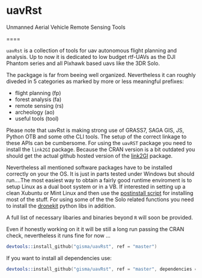 # uavRst
Unmanned Aerial Vehicle Remote Sensing Tools

====

```uavRst``` is a collection of tools for uav autonomous flight planning and analysis. Up to now it is dedicated to low budget rtf-UAVs as the DJI Phantom series and all Pixhawk based uavs like the 3DR Solo.

The packgage is far from beeing well organized. Nevertheless it can roughly diveded in 5 categories as marked by more or less meaningful prefixes:

  * flight planning (fp)
  * forest analysis (fa)
  * remote sensing  (rs)
  * archeology      (ao)
  * useful tools    (tool)


Please note that uavRst is making strong use of  GRASS7, SAGA GIS, JS, Python OTB and some othe CLI tools. The setup  of the correct linkage to these APIs can be cumbersome. For using the ```uavRST``` package you need to install the  ```link2GI``` package. Because the CRAN version is a bit outdated you should get the actual github hosted version of the [link2GI](https://github.com/gisma/link2GI/blob/master/README.md) package. 

Nevertheless all mentioned software packages have to be installed correctly on your the OS. It is just in parts tested under Windows but should run....The most easiest way to obtain a fairly good runtime enviroment is to setup Linux as a dual boot system or in a VB. If interested in setting up a clean Xubuntu or Mint Linux and then  use the  [postinstall script](http://giswerk.org/doku.php?do=export_code&id=tutorials:softgis:xubuntu:xubuntugis&codeblock=0setup) for installing most of the stuff. For using some of the the Solo related functions you need to install the [dronekit](http://python.dronekit.io/develop/installation.html) python libs in addition.

A full list of necessary libaries and binaries beyond ```R``` will soon be provided.


Even if honestly working on it it will be still a long run passing the CRAN check, nevertheless it runs fine for now ...



```S
devtools::install_github("gisma/uavRst", ref = "master")
```

If you want to install all dependencies use:

```S
devtools::install_github("gisma/uavRst", ref = "master", dependencies = TRUE)
```
